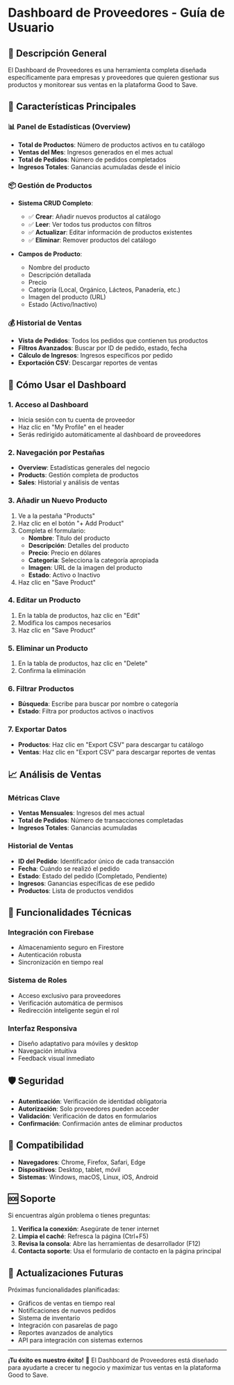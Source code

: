 # Dashboard de Proveedores - Guía de Usuario

## 🏢 Descripción General

El Dashboard de Proveedores es una herramienta completa diseñada específicamente para empresas y proveedores que quieren gestionar sus productos y monitorear sus ventas en la plataforma Good to Save.

## 🎯 Características Principales

### 📊 **Panel de Estadísticas (Overview)**
- **Total de Productos**: Número de productos activos en tu catálogo
- **Ventas del Mes**: Ingresos generados en el mes actual
- **Total de Pedidos**: Número de pedidos completados
- **Ingresos Totales**: Ganancias acumuladas desde el inicio

### 📦 **Gestión de Productos**
- **Sistema CRUD Completo**:
  - ✅ **Crear**: Añadir nuevos productos al catálogo
  - ✅ **Leer**: Ver todos tus productos con filtros
  - ✅ **Actualizar**: Editar información de productos existentes
  - ✅ **Eliminar**: Remover productos del catálogo

- **Campos de Producto**:
  - Nombre del producto
  - Descripción detallada
  - Precio
  - Categoría (Local, Orgánico, Lácteos, Panadería, etc.)
  - Imagen del producto (URL)
  - Estado (Activo/Inactivo)

### 💰 **Historial de Ventas**
- **Vista de Pedidos**: Todos los pedidos que contienen tus productos
- **Filtros Avanzados**: Buscar por ID de pedido, estado, fecha
- **Cálculo de Ingresos**: Ingresos específicos por pedido
- **Exportación CSV**: Descargar reportes de ventas

## 🚀 Cómo Usar el Dashboard

### 1. **Acceso al Dashboard**
- Inicia sesión con tu cuenta de proveedor
- Haz clic en "My Profile" en el header
- Serás redirigido automáticamente al dashboard de proveedores

### 2. **Navegación por Pestañas**
- **Overview**: Estadísticas generales del negocio
- **Products**: Gestión completa de productos
- **Sales**: Historial y análisis de ventas

### 3. **Añadir un Nuevo Producto**
1. Ve a la pestaña "Products"
2. Haz clic en el botón "+ Add Product"
3. Completa el formulario:
   - **Nombre**: Título del producto
   - **Descripción**: Detalles del producto
   - **Precio**: Precio en dólares
   - **Categoría**: Selecciona la categoría apropiada
   - **Imagen**: URL de la imagen del producto
   - **Estado**: Activo o Inactivo
4. Haz clic en "Save Product"

### 4. **Editar un Producto**
1. En la tabla de productos, haz clic en "Edit"
2. Modifica los campos necesarios
3. Haz clic en "Save Product"

### 5. **Eliminar un Producto**
1. En la tabla de productos, haz clic en "Delete"
2. Confirma la eliminación

### 6. **Filtrar Productos**
- **Búsqueda**: Escribe para buscar por nombre o categoría
- **Estado**: Filtra por productos activos o inactivos

### 7. **Exportar Datos**
- **Productos**: Haz clic en "Export CSV" para descargar tu catálogo
- **Ventas**: Haz clic en "Export CSV" para descargar reportes de ventas

## 📈 Análisis de Ventas

### **Métricas Clave**
- **Ventas Mensuales**: Ingresos del mes actual
- **Total de Pedidos**: Número de transacciones completadas
- **Ingresos Totales**: Ganancias acumuladas

### **Historial de Ventas**
- **ID del Pedido**: Identificador único de cada transacción
- **Fecha**: Cuándo se realizó el pedido
- **Estado**: Estado del pedido (Completado, Pendiente)
- **Ingresos**: Ganancias específicas de ese pedido
- **Productos**: Lista de productos vendidos

## 🔧 Funcionalidades Técnicas

### **Integración con Firebase**
- Almacenamiento seguro en Firestore
- Autenticación robusta
- Sincronización en tiempo real

### **Sistema de Roles**
- Acceso exclusivo para proveedores
- Verificación automática de permisos
- Redirección inteligente según el rol

### **Interfaz Responsiva**
- Diseño adaptativo para móviles y desktop
- Navegación intuitiva
- Feedback visual inmediato

## 🛡️ Seguridad

- **Autenticación**: Verificación de identidad obligatoria
- **Autorización**: Solo proveedores pueden acceder
- **Validación**: Verificación de datos en formularios
- **Confirmación**: Confirmación antes de eliminar productos

## 📱 Compatibilidad

- **Navegadores**: Chrome, Firefox, Safari, Edge
- **Dispositivos**: Desktop, tablet, móvil
- **Sistemas**: Windows, macOS, Linux, iOS, Android

## 🆘 Soporte

Si encuentras algún problema o tienes preguntas:

1. **Verifica la conexión**: Asegúrate de tener internet
2. **Limpia el caché**: Refresca la página (Ctrl+F5)
3. **Revisa la consola**: Abre las herramientas de desarrollador (F12)
4. **Contacta soporte**: Usa el formulario de contacto en la página principal

## 🔄 Actualizaciones Futuras

Próximas funcionalidades planificadas:
- Gráficos de ventas en tiempo real
- Notificaciones de nuevos pedidos
- Sistema de inventario
- Integración con pasarelas de pago
- Reportes avanzados de analytics
- API para integración con sistemas externos

---

**¡Tu éxito es nuestro éxito!** 🎉
El Dashboard de Proveedores está diseñado para ayudarte a crecer tu negocio y maximizar tus ventas en la plataforma Good to Save.
